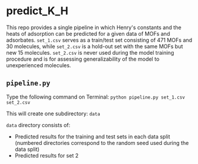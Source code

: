 # predict_K_H

This repo provides a single pipeline in which Henry's constants and the heats of adsorption can be predicted for a given data of MOFs and adsorbates. `set_1.csv` serves as a train/test set consisting of 471 MOFs and 30 molecules, while `set_2.csv` is a hold-out set with the same MOFs but new 15 molecules. `set_2.csv` is never used during the model training procedure and is for assessing generalizability of the model to unexperienced molecules.

## `pipeline.py`
Type the following command on Terminal: `python pipeline.py set_1.csv set_2.csv`

This will create one subdirectory: `data`

`data` directory consists of: 
- Predicted results for the training and test sets in each data split (numbered directories correspond to the random seed used during the data split)
- Predicted results for set 2
